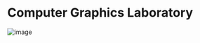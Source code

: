 #	Computer Graphics Laboratory
![image](https://user-images.githubusercontent.com/39295341/133739076-af487520-9a2b-4ed9-82cc-5c029c4dfede.png)
